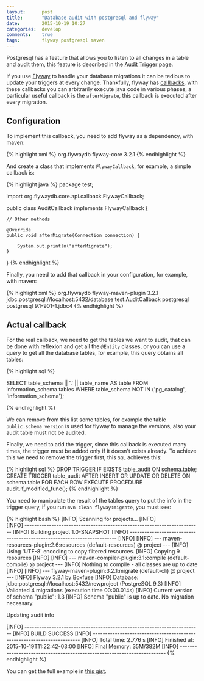 ```yaml
---
layout:      post
title:       "Database audit with postgresql and flyway"
date:        2015-10-19 10:27
categories:  develop
comments:    true
tags:        flyway postgresql maven
---
```


Postgresql has a feature that allows you to listen to all changes in a table and
audit them, this feature is described in the [Audit Trigger
page][postgresql-audit].

If you use [Flyway][flyway] to handle your database migrations it can be tedious
to update your triggers at every change. Thankfully, flyway has
[callbacks][flyway-callbacks], with these callbacks you can arbitrarily execute
java code in various phases, a particular useful callback is the `afterMigrate`,
this callback is executed after every migration.

## Configuration ##

To implement this callback, you need to add flyway as a dependency, with maven:

{% highlight xml %}
<dependency>
    <groupId>org.flywaydb</groupId>
    <artifactId>flyway-core</artifactId>
    <version>3.2.1</version>
</dependency>
{% endhighlight %}

And create a class that implements `FlywayCallback`, for example, a simple
callback is:

{% highlight java %}
package test;

import org.flywaydb.core.api.callback.FlywayCallback;

public class AuditCallback implements FlywayCallback {

    // Other methods

    @Override
    public void afterMigrate(Connection connection) {

        System.out.println("afterMigrate");
    }

}
{% endhighlight %}

Finally, you need to add that callback in your configuration, for example, with
maven:

{% highlight xml %}
<plugin>
    <groupId>org.flywaydb</groupId>
    <artifactId>flyway-maven-plugin</artifactId>
    <version>3.2.1</version>
    <configuration>
        <url>jdbc:postgresql://localhost:5432/database</url>
        <!-- Here you put your callbacks, in order -->
        <callbacks>
            <callback>test.AuditCallback</callback>
        </callbacks>
    </configuration>
    <dependencies>
        <!-- This is necessary to create the connection-->
        <dependency>
            <groupId>postgresql</groupId>
            <artifactId>postgresql</artifactId>
            <version>9.1-901-1.jdbc4</version>
        </dependency>
    </dependencies>
</plugin>
{% endhighlight %}


## Actual callback ##

For the real callback, we need to get the tables we want to audit, that can be
done with reflexion and get all the `@Entity` classes, or you can use a query to
get all the database tables, for example, this query obtains all tables:

{% highlight sql %}

SELECT table_schema || '.' || table_name AS table
FROM information_schema.tables 
WHERE table_schema NOT IN ('pg_catalog', 'information_schema');

{% endhighlight %}

We can remove from this list some tables, for example the table `public.schema_version`
is used for flyway to manage the versions, also your audit table must not be
audited.

Finally, we need to add the trigger, since this callback is executed many
times, the trigger must be added only if it doesn't exists already. To
achieve this we need to remove the trigger first, this `SQL` achieves this:


{% highlight sql %}
DROP TRIGGER IF EXISTS table_audit ON schema.table;
CREATE TRIGGER table_audit
AFTER INSERT OR UPDATE OR DELETE ON schema.table
FOR EACH ROW EXECUTE PROCEDURE audit.if_modified_func();
{% endhighlight %}

You need to manipulate the result of the tables query to put the info in the
trigger query, if you run `mvn clean flyway:migrate`, you must see:


{% highlight bash %}
[INFO] Scanning for projects...
[INFO]                                                                         
[INFO] ------------------------------------------------------------------------
[INFO] Building project 1.0-SNAPSHOT
[INFO] ------------------------------------------------------------------------
[INFO] 
[INFO] --- maven-resources-plugin:2.6:resources (default-resources) @ project ---
[INFO] Using 'UTF-8' encoding to copy filtered resources.
[INFO] Copying 9 resources
[INFO] 
[INFO] --- maven-compiler-plugin:3.1:compile (default-compile) @ project ---
[INFO] Nothing to compile - all classes are up to date
[INFO] 
[INFO] --- flyway-maven-plugin:3.2.1:migrate (default-cli) @ project ---
[INFO] Flyway 3.2.1 by Boxfuse
[INFO] Database: jdbc:postgresql://localhost:5432/newproject (PostgreSQL 9.3)
[INFO] Validated 4 migrations (execution time 00:00.014s)
[INFO] Current version of schema "public": 1.3
[INFO] Schema "public" is up to date. No migration necessary.

Updating audit info

[INFO] ------------------------------------------------------------------------
[INFO] BUILD SUCCESS
[INFO] ------------------------------------------------------------------------
[INFO] Total time: 2.776 s
[INFO] Finished at: 2015-10-19T11:22:42-03:00
[INFO] Final Memory: 35M/382M
[INFO] ------------------------------------------------------------------------
{% endhighlight %}

You can get the full example in [this gist][gist-link].


[postgresql-audit]:  http://wiki.postgresql.org/wiki/Audit_trigger
[flyway]:            http://flywaydb.org/
[flyway-callbacks]:  http://flywaydb.org/documentation/callbacks.html
[gist-link]:         https://gist.github.com/aVolpe/f12566b5ec7266144354
